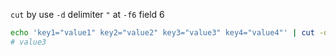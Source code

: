 `cut` by use `-d` delimiter `"` at `-f6` field 6

```sh
echo 'key1="value1" key2="value2" key3="value3" key4="value4"' | cut -d '"' -f6
# value3
```
